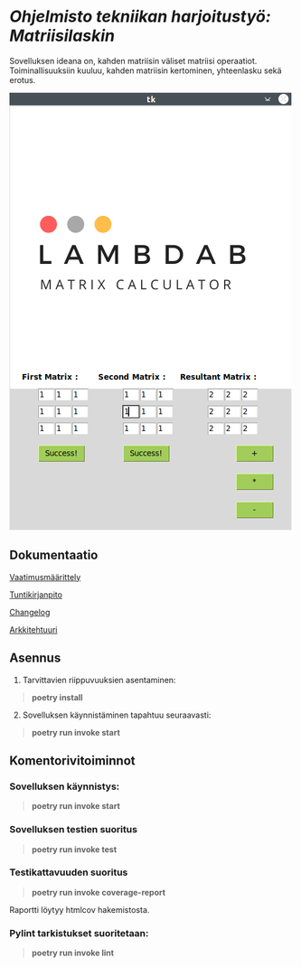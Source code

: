 # *Ohjelmisto tekniikan harjoitustyö: Matriisilaskin*

Sovelluksen ideana on, kahden matriisin väliset matriisi operaatiot. Toiminallisuuksiin kuuluu, kahden matriisin kertominen, yhteenlasku sekä erotus. 

![Kuva](./dokumentaatio/kuvat/software.png)



## Dokumentaatio
[Vaatimusmäärittely](https://github.com/lifeofborna/ot-harjoitustyo/blob/master/dokumentaatio/vaatimusmaarittely.md)

[Tuntikirjanpito](https://github.com/lifeofborna/ot-harjoitustyo/blob/master/dokumentaatio/tuntikirjanpito.md)

[Changelog](https://github.com/lifeofborna/ot-harjoitustyo/blob/master/dokumentaatio/changelog.md)

[Arkkitehtuuri](https://github.com/lifeofborna/ot-harjoitustyo/blob/master/dokumentaatio/arkkitehtuuri.md)

## Asennus

1. Tarvittavien riippuvuuksien asentaminen:
>**poetry install**

2. Sovelluksen käynnistäminen tapahtuu seuraavasti:
>**poetry run invoke start**


## Komentorivitoiminnot

### Sovelluksen käynnistys:
>**poetry run invoke start**

### Sovelluksen testien suoritus
>**poetry run invoke test**

### Testikattavuuden suoritus
> **poetry run invoke coverage-report** 
> 
Raportti löytyy htmlcov hakemistosta.

### Pylint tarkistukset suoritetaan:
> **poetry run invoke lint**
